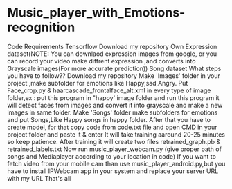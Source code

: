 # Music_player_with_Emotions-recognition

Code Requirements
Tensorflow
Download my repository
Own Expression dataset(NOTE: You can downlaod expression images from google, or you can record your video make diffrent expression ,and converts into Grayscale images(For more accurate prediction))
Song dataset
What steps you have to follow??
Download my repository
Make 'Images' folder in your project ,make subfolder for emotions like Happy,sad,Angry.
Put Face_crop.py & haarcascade_frontalface_alt.xml in every type of image folder,ex : put this program in "happy' image folder and run this program it will detect faces from images and convert it into grayscale and make a new images in same folder.
Make 'Songs' folder make subfolders for emotions and put Songs,Like Happy songs in happy folder.
After that you have to create model, for that copy code from code.txt file and open CMD in your project folder and paste it & enter
It will take training aaround 20-25 minutes so keep patience.
After training it will create two files retrained_graph.pb & retrained_labels.txt
Now run music_player_webcam.py (give proper path of songs and Mediaplayer according to your location in code)
If you want to fetch video from your mobile cam than use music_player_android.py,but you have to install IPWebcam app in your system and replace your server URL with my URL
That's all
